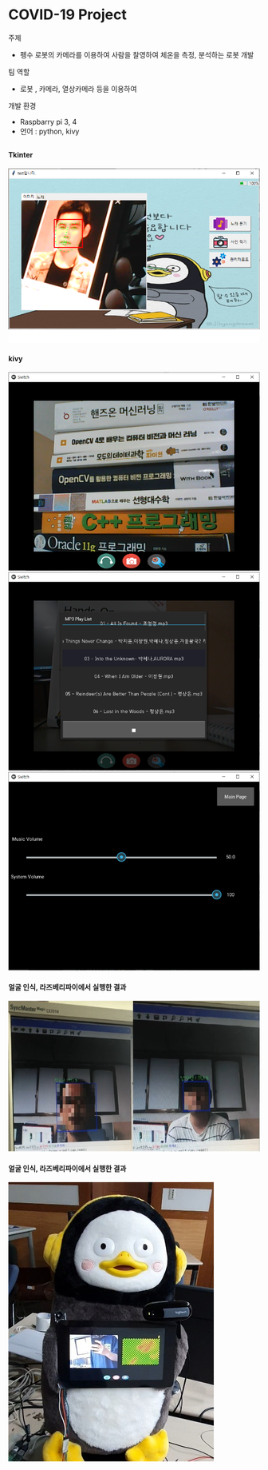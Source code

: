 # COVID-19 Project


주제
* 펭수 로봇의 카메라를 이용하여 사람을 찰영하여 체온을 측정, 분석하는 로봇 개발

팀 역할
* 로봇 , 카메라, 열상카메라 등을 이용하여 

개발 환경
* Raspbarry pi 3, 4
* 언어 : python, kivy
##
#### Tkinter
![](/images/tk0.png)
#### kivy
![](/images/main0.png)
![](/images/music0.png)
![](/images/setting0.png)
#### 얼굴 인식, 라즈베리파이에서 실행한 결과
![](/images/face0.jpg)

#### 얼굴 인식, 라즈베리파이에서 실행한 결과
![](/images/ps_image1.jpg)


